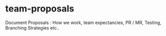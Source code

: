 # team-proposals
Document Proposals : How we work, team expectancies, PR / MR, Testing, Branching Strategies etc..
